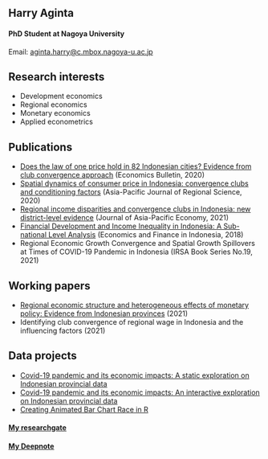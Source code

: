 ## Harry Aginta
#### PhD Student at Nagoya University
Email: [aginta.harry@c.mbox.nagoya-u.ac.jp](aginta.harry@c.mbox.nagoya-u.ac.jp)

## Research interests
- Development economics
- Regional economics
- Monetary economics
- Applied econometrics

## Publications
- [Does the law of one price hold in 82 Indonesian cities? Evidence from club
convergence approach](http://www.accessecon.com/Pubs/EB/2020/Volume40/EB-20-V40-I4-P248.pdf) (Economics Bulletin, 2020)
- [Spatial dynamics of consumer price in Indonesia: convergence clubs and conditioning factors](https://link.springer.com/article/10.1007/s41685-020-00178-0) (Asia-Pacific Journal of Regional Science, 2020)
- [Regional income disparities and convergence clubs in Indonesia: new district-level evidence](https://www.tandfonline.com/doi/abs/10.1080/13547860.2020.1868107) (Journal of Asia-Pacific Economy, 2021)
- [Financial Development and Income Inequality in Indonesia: A Sub-national Level Analysis](http://efi.ui.ac.id/index.php/efi/article/view/584/0) (Economics and Finance in Indonesia, 2018)
- Regional Economic Growth Convergence and Spatial Growth Spillovers at Times of COVID-19 Pandemic in Indonesia (IRSA Book Series No.19, 2021)

## Working papers
- [Regional economic structure and heterogeneous effects of monetary policy: Evidence from Indonesian provinces](https://assets.researchsquare.com/files/rs-461275/v1_stamped.pdf) (2021)
- Identifying club convergence of regional wage in Indonesia and the influencing factors (2021)

## Data projects
- [Covid-19 pandemic and its economic impacts: A static exploration on Indonesian provincial data](https://rpubs.com/haginta/covid19-econ-impacts-indonesia)
- [Covid-19 pandemic and its economic impacts: An interactive exploration on Indonesian provincial data](https://haginta.shinyapps.io/covid19-econ-impacts-indonesia/)
- [Creating Animated Bar Chart Race in R](https://rpubs.com/haginta/709479)

#### [My researchgate](https://www.researchgate.net/profile/Harry-Aginta)
#### [My Deepnote](https://deepnote.com/@harry-aginta)
